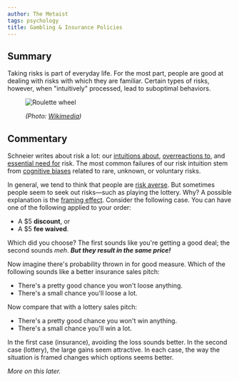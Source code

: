 ```yaml
---
author: The Metaist
tags: psychology
title: Gambling & Insurance Policies
---
```


## Summary

<div class="entry-summary" markdown="1">

Taking risks is part of everyday life. For the most part, people are good at
dealing with risks with which they are familiar. Certain types of risks,
however, when "intuitively" processed, lead to suboptimal behaviors.

</div>

<figure markdown="1">

![Roulette wheel]({{thumbnail}})

<figcaption>
  <address markdown="1">

(Photo: [Wikimedia](http://commons.wikimedia.org/wiki/File:Cylindre_de_roulette_Anglaise.jpg))</address>

</figcaption>
</figure><!--more-->

## Commentary

Schneier writes about risk a lot: our
[intuitions about](http://www.schneier.com/blog/archives/2009/08/risk_intuition.html),
[overreactions to](http://www.schneier.com/blog/archives/2008/12/nut_allergy_fea.html), and
[essential need for](http://www.schneier.com/blog/archives/2009/03/the_zone_of_ess.html)
risk. The most common failures of our risk intuition stem from
[cognitive biases](http://en.wikipedia.org/wiki/List_of_cognitive_biases)
related to rare, unknown, or voluntary risks.

In general, we tend to think that people are
[risk averse](http://en.wikipedia.org/wiki/Risk_aversion). But sometimes people
seem to seek out risks&mdash;such as playing the lottery. Why? A possible
explanation is the [framing effect](<http://en.wikipedia.org/wiki/Framing_effect_(psychology)>).
Consider the following case. You can have one of the following applied to your
order:

- A $5 **discount**, or
- A $5 **fee waived**.

Which did you choose? The first sounds like you're getting a good deal; the
second sounds _meh_. **_But they result in the same price!_**

Now imagine there's probability thrown in for good measure. Which of the
following sounds like a better insurance sales pitch:

- There's a pretty good chance you won't loose anything.
- There's a small chance you'll loose a lot.

Now compare that with a lottery sales pitch:

- There's a pretty good chance you won't win anything.
- There's a small chance you'll win a lot.

In the first case (insurance), avoiding the loss sounds better. In the second
case (lottery), the large gains seem attractive. In each case, the way the
situation is framed changes which options seems better.

_More on this later._
